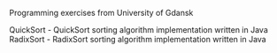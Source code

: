 Programming exercises from University of Gdansk

QuickSort - QuickSort sorting algorithm implementation written in Java
RadixSort - RadixSort sorting algorithm implementation written in Java
